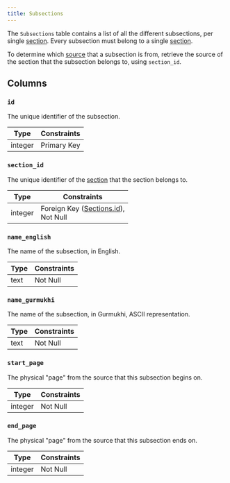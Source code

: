 ```yaml
---
title: Subsections
---
```


The `Subsections` table contains a list of all the different subsections, per single [section](/database/schema/sections). Every subsection must belong to a single [section](/database/schema/sections).

To determine which [source](/database/schema/sources) that a subsection is from, retrieve the source of the section that the subsection belongs to, using `section_id`.

## Columns

### `id`

The unique identifier of the subsection.

| Type    | Constraints |
| ------- | ----------- |
| integer | Primary Key |

### `section_id`

The unique identifier of the [section](/database/schema/sections) that the section belongs to.

| Type    | Constraints                                                               |
| ------- | ------------------------------------------------------------------------- |
| integer | Foreign Key ([Sections.id](/database/schema/sections#id)), <br/> Not Null |

### `name_english`

The name of the subsection, in English.

| Type | Constraints |
| ---- | ----------- |
| text | Not Null    |

### `name_gurmukhi`

The name of the subsection, in Gurmukhi, ASCII representation.

| Type | Constraints |
| ---- | ----------- |
| text | Not Null    |

### `start_page`

The physical "page" from the source that this subsection begins on.

| Type    | Constraints |
| ------- | ----------- |
| integer | Not Null    |

### `end_page`

The physical "page" from the source that this subsection ends on.

| Type    | Constraints |
| ------- | ----------- |
| integer | Not Null    |
